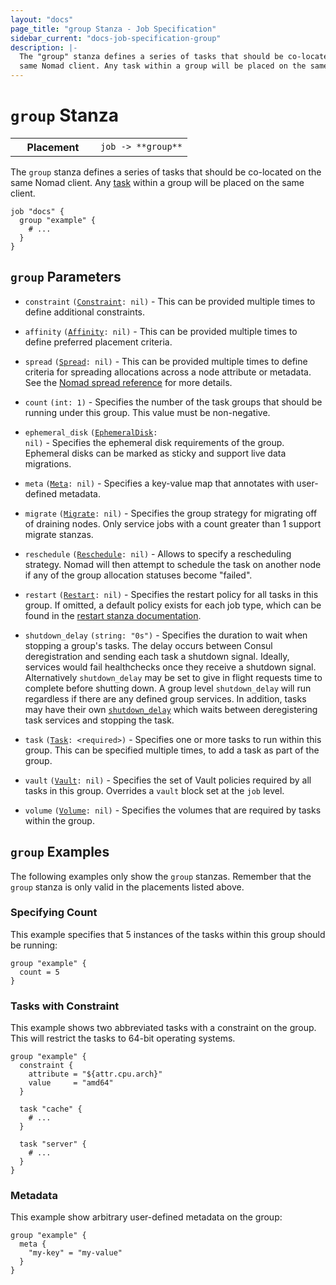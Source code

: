 ```yaml
---
layout: "docs"
page_title: "group Stanza - Job Specification"
sidebar_current: "docs-job-specification-group"
description: |-
  The "group" stanza defines a series of tasks that should be co-located on the
  same Nomad client. Any task within a group will be placed on the same client.
---
```


# `group` Stanza

<table class="table table-bordered table-striped">
  <tr>
    <th width="120">Placement</th>
    <td>
      <code>job -> **group**</code>
    </td>
  </tr>
</table>

The `group` stanza defines a series of tasks that should be co-located on the
same Nomad client. Any [task][] within a group will be placed on the same
client.

```hcl
job "docs" {
  group "example" {
    # ...
  }
}
```

## `group` Parameters

- `constraint` <code>([Constraint][]: nil)</code> -
  This can be provided multiple times to define additional constraints.

- `affinity` <code>([Affinity][]: nil)</code> - This can be provided
  multiple times to define preferred placement criteria.

- `spread` <code>([Spread][spread]: nil)</code> - This can be provided
  multiple times to define criteria for spreading allocations across a
  node attribute or metadata. See the
  [Nomad spread reference](/docs/job-specification/spread.html) for more details.

- `count` `(int: 1)` - Specifies the number of the task groups that should
  be running under this group. This value must be non-negative.

- `ephemeral_disk` <code>([EphemeralDisk][]: nil)</code> - Specifies the
  ephemeral disk requirements of the group. Ephemeral disks can be marked as
  sticky and support live data migrations.

- `meta` <code>([Meta][]: nil)</code> - Specifies a key-value map that annotates
  with user-defined metadata.

- `migrate` <code>([Migrate][]: nil)</code> - Specifies the group strategy for
  migrating off of draining nodes. Only service jobs with a count greater than
  1 support migrate stanzas.

- `reschedule` <code>([Reschedule][]: nil)</code> - Allows to specify a
  rescheduling strategy. Nomad will then attempt to schedule the task on another
  node if any of the group allocation statuses become "failed".

- `restart` <code>([Restart][]: nil)</code> - Specifies the restart policy for
  all tasks in this group. If omitted, a default policy exists for each job
  type, which can be found in the [restart stanza documentation][restart].

- `shutdown_delay` `(string: "0s")` - Specifies the duration to wait when
  stopping a group's tasks. The delay occurs between Consul deregistration
  and sending each task a shutdown signal. Ideally, services would fail
  healthchecks once they receive a shutdown signal. Alternatively
  `shutdown_delay` may be set to give in flight requests time to complete
  before shutting down. A group level `shutdown_delay` will run regardless
  if there are any defined group services. In addition, tasks may have their
  own [`shutdown_delay`](/docs/job-specification/task.html#shutdown_delay)
  which waits between deregistering task services and stopping the task.

- `task` <code>([Task][]: &lt;required&gt;)</code> - Specifies one or more tasks to run
  within this group. This can be specified multiple times, to add a task as part
  of the group.

- `vault` <code>([Vault][]: nil)</code> - Specifies the set of Vault policies
  required by all tasks in this group. Overrides a `vault` block set at the
  `job` level.

- `volume` <code>([Volume][]: nil)</code> - Specifies the volumes that are
  required by tasks within the group.

## `group` Examples

The following examples only show the `group` stanzas. Remember that the
`group` stanza is only valid in the placements listed above.

### Specifying Count

This example specifies that 5 instances of the tasks within this group should be
running:

```hcl
group "example" {
  count = 5
}
```

### Tasks with Constraint

This example shows two abbreviated tasks with a constraint on the group. This
will restrict the tasks to 64-bit operating systems.

```hcl
group "example" {
  constraint {
    attribute = "${attr.cpu.arch}"
    value     = "amd64"
  }

  task "cache" {
    # ...
  }

  task "server" {
    # ...
  }
}
```

### Metadata

This example show arbitrary user-defined metadata on the group:

```hcl
group "example" {
  meta {
    "my-key" = "my-value"
  }
}
```

[task]: /docs/job-specification/task.html "Nomad task Job Specification"
[job]: /docs/job-specification/job.html "Nomad job Job Specification"
[constraint]: /docs/job-specification/constraint.html "Nomad constraint Job Specification"
[spread]: /docs/job-specification/spread.html "Nomad spread Job Specification"
[affinity]: /docs/job-specification/affinity.html "Nomad affinity Job Specification"
[ephemeraldisk]: /docs/job-specification/ephemeral_disk.html "Nomad ephemeral_disk Job Specification"
[meta]: /docs/job-specification/meta.html "Nomad meta Job Specification"
[migrate]: /docs/job-specification/migrate.html "Nomad migrate Job Specification"
[reschedule]: /docs/job-specification/reschedule.html "Nomad reschedule Job Specification"
[restart]: /docs/job-specification/restart.html "Nomad restart Job Specification"
[vault]: /docs/job-specification/vault.html "Nomad vault Job Specification"
[volume]: /docs/job-specification/volume.html "Nomad volume Job Specification"

